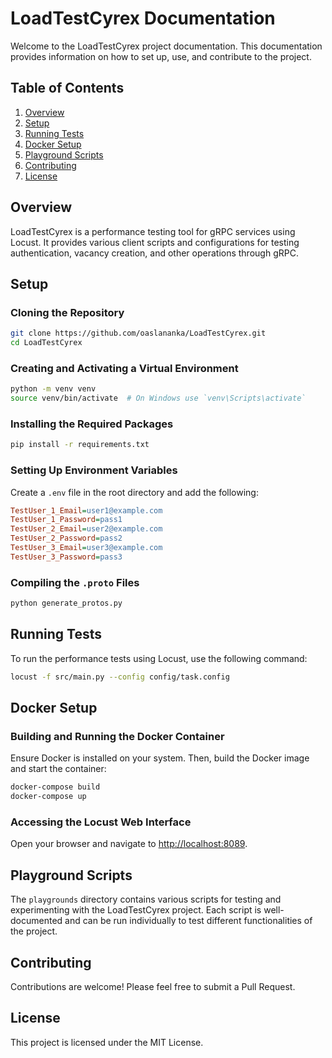 # LoadTestCyrex Documentation

Welcome to the LoadTestCyrex project documentation. This documentation provides information on how to set up, use, and contribute to the project.

## Table of Contents

1. [Overview](#overview)
2. [Setup](#setup)
3. [Running Tests](#running-tests)
4. [Docker Setup](#docker-setup)
5. [Playground Scripts](#playground-scripts)
6. [Contributing](#contributing)
7. [License](#license)

## Overview

LoadTestCyrex is a performance testing tool for gRPC services using Locust. It provides various client scripts and configurations for testing authentication, vacancy creation, and other operations through gRPC.

## Setup

### Cloning the Repository

```sh {"id":"01J0BBEEYTXCNTAEDT4S6CXYCQ"}
git clone https://github.com/oaslananka/LoadTestCyrex.git
cd LoadTestCyrex
```

### Creating and Activating a Virtual Environment

```sh {"id":"01J0BBEEYTXCNTAEDT4TG4KHXB"}
python -m venv venv
source venv/bin/activate  # On Windows use `venv\Scripts\activate`
```

### Installing the Required Packages

```sh {"id":"01J0BBEEYTXCNTAEDT4WJ4FF84"}
pip install -r requirements.txt
```

### Setting Up Environment Variables

Create a `.env` file in the root directory and add the following:

```ini {"id":"01J0BBEEYTXCNTAEDT4YNVX2XX"}
TestUser_1_Email=user1@example.com
TestUser_1_Password=pass1
TestUser_2_Email=user2@example.com
TestUser_2_Password=pass2
TestUser_3_Email=user3@example.com
TestUser_3_Password=pass3
```

### Compiling the `.proto` Files

```sh {"id":"01J0BBEEYTXCNTAEDT520Q2NTN"}
python generate_protos.py
```

## Running Tests

To run the performance tests using Locust, use the following command:

```sh {"id":"01J0BBEEYTXCNTAEDT53SYSJWR"}
locust -f src/main.py --config config/task.config
```

## Docker Setup

### Building and Running the Docker Container

Ensure Docker is installed on your system. Then, build the Docker image and start the container:

```sh {"id":"01J0BBEEYTXCNTAEDT53V6E6MD"}
docker-compose build
docker-compose up
```

### Accessing the Locust Web Interface

Open your browser and navigate to [http://localhost:8089](http://localhost:8089).

## Playground Scripts

The `playgrounds` directory contains various scripts for testing and experimenting with the LoadTestCyrex project. Each script is well-documented and can be run individually to test different functionalities of the project.

## Contributing

Contributions are welcome! Please feel free to submit a Pull Request.

## License

This project is licensed under the MIT License.
